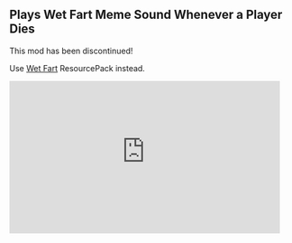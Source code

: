 ## Plays Wet Fart Meme Sound Whenever a Player Dies

This mod has been discontinued!

Use [Wet Fart](/packs/wet-fart/) ResourcePack instead.

<div class="video-wrapper">
  <iframe 
    width="480" 
    height="270" 
    src="https://www.youtube-nocookie.com/embed/4gcs5k8n-FY" 
    title="YouTube video player" frameborder="0" 
    allow="accelerometer; autoplay; clipboard-write; encrypted-media; gyroscope; picture-in-picture; web-share"
    allowfullscreen>
  </iframe>
</div>